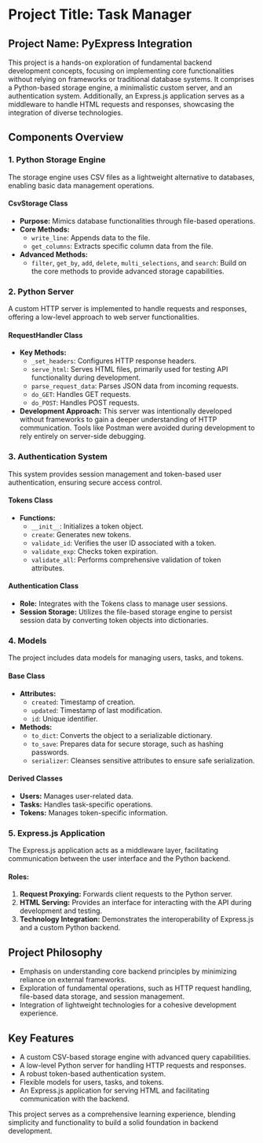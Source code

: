 # Project Title:   Task Manager

## **Project Name: PyExpress Integration**

This project is a hands-on exploration of fundamental backend development concepts, focusing on implementing core functionalities without relying on frameworks or traditional database systems. It comprises a Python-based storage engine, a minimalistic custom server, and an authentication system. Additionally, an Express.js application serves as a middleware to handle HTML requests and responses, showcasing the integration of diverse technologies.

## **Components Overview**

### **1. Python Storage Engine**
The storage engine uses CSV files as a lightweight alternative to databases, enabling basic data management operations.

#### **CsvStorage Class**
- **Purpose:** Mimics database functionalities through file-based operations.
- **Core Methods:**
  - `write_line`: Appends data to the file.
  - `get_columns`: Extracts specific column data from the file.
- **Advanced Methods:**
  - `filter`, `get_by`, `add`, `delete`, `multi_selections`, and `search`: Build on the core methods to provide advanced storage capabilities.

### **2. Python Server**
A custom HTTP server is implemented to handle requests and responses, offering a low-level approach to web server functionalities.

#### **RequestHandler Class**
- **Key Methods:**
  - `_set_headers`: Configures HTTP response headers.
  - `serve_html`: Serves HTML files, primarily used for testing API functionality during development.
  - `parse_request_data`: Parses JSON data from incoming requests.
  - `do_GET`: Handles GET requests.
  - `do_POST`: Handles POST requests.
- **Development Approach:** This server was intentionally developed without frameworks to gain a deeper understanding of HTTP communication. Tools like Postman were avoided during development to rely entirely on server-side debugging.

### **3. Authentication System**
This system provides session management and token-based user authentication, ensuring secure access control.

#### **Tokens Class**
- **Functions:**
  - `__init__`: Initializes a token object.
  - `create`: Generates new tokens.
  - `validate_id`: Verifies the user ID associated with a token.
  - `validate_exp`: Checks token expiration.
  - `validate_all`: Performs comprehensive validation of token attributes.

#### **Authentication Class**
- **Role:** Integrates with the Tokens class to manage user sessions.
- **Session Storage:** Utilizes the file-based storage engine to persist session data by converting token objects into dictionaries.

### **4. Models**
The project includes data models for managing users, tasks, and tokens.

#### **Base Class**
- **Attributes:**
  - `created`: Timestamp of creation.
  - `updated`: Timestamp of last modification.
  - `id`: Unique identifier.
- **Methods:**
  - `to_dict`: Converts the object to a serializable dictionary.
  - `to_save`: Prepares data for secure storage, such as hashing passwords.
  - `serializer`: Cleanses sensitive attributes to ensure safe serialization.

#### **Derived Classes**
- **Users:** Manages user-related data.
- **Tasks:** Handles task-specific operations.
- **Tokens:** Manages token-specific information.

### **5. Express.js Application**
The Express.js application acts as a middleware layer, facilitating communication between the user interface and the Python backend.

#### **Roles:**
1. **Request Proxying:** Forwards client requests to the Python server.
2. **HTML Serving:** Provides an interface for interacting with the API during development and testing.
3. **Technology Integration:** Demonstrates the interoperability of Express.js and a custom Python backend.

## **Project Philosophy**
- Emphasis on understanding core backend principles by minimizing reliance on external frameworks.
- Exploration of fundamental operations, such as HTTP request handling, file-based data storage, and session management.
- Integration of lightweight technologies for a cohesive development experience.

## **Key Features**
- A custom CSV-based storage engine with advanced query capabilities.
- A low-level Python server for handling HTTP requests and responses.
- A robust token-based authentication system.
- Flexible models for users, tasks, and tokens.
- An Express.js application for serving HTML and facilitating communication with the backend.

This project serves as a comprehensive learning experience, blending simplicity and functionality to build a solid foundation in backend development.

